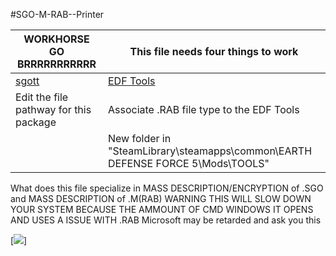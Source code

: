 #SGO-M-RAB--Printer 

| WORKHORSE GO BRRRRRRRRRRR | This file needs four things to work |
| ------ | ------ |
| [sgott](https://github.com/zeddidragon/sgott) | [EDF Tools](https://gitlab.com/kittopiacreator/edf-tools) |
| Edit the file pathway for this package | Associate .RAB file type to the EDF Tools |
|  | New folder in "SteamLibrary\steamapps\common\EARTH DEFENSE FORCE 5\Mods\TOOLS" |
    
What does this file specialize in MASS DESCRIPTION/ENCRYPTION of .SGO and MASS DESCRIPTION of .M(RAB)
 WARNING THIS WILL SLOW DOWN YOUR SYSTEM BECAUSE THE AMMOUNT OF CMD WINDOWS IT OPENS AND USES
A ISSUE WITH .RAB Microsoft may be retarded and ask you this

[![](https://cdn.discordapp.com/attachments/599213952865665044/866501781529296916/unknown.png)]

